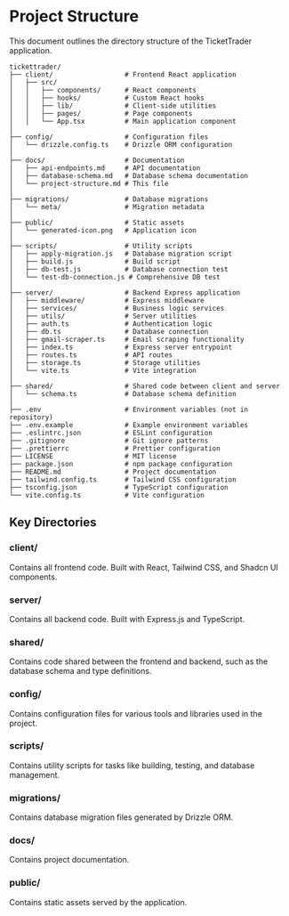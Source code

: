 # Project Structure

This document outlines the directory structure of the TicketTrader application.

```
tickettrader/
├── client/                  # Frontend React application
│   ├── src/
│   │   ├── components/      # React components
│   │   ├── hooks/           # Custom React hooks
│   │   ├── lib/             # Client-side utilities
│   │   ├── pages/           # Page components
│   │   └── App.tsx          # Main application component
│
├── config/                  # Configuration files
│   └── drizzle.config.ts    # Drizzle ORM configuration
│
├── docs/                    # Documentation
│   ├── api-endpoints.md     # API documentation
│   ├── database-schema.md   # Database schema documentation
│   └── project-structure.md # This file
│
├── migrations/              # Database migrations
│   └── meta/                # Migration metadata
│
├── public/                  # Static assets
│   └── generated-icon.png   # Application icon
│
├── scripts/                 # Utility scripts
│   ├── apply-migration.js   # Database migration script
│   ├── build.js             # Build script
│   ├── db-test.js           # Database connection test
│   └── test-db-connection.js # Comprehensive DB test
│
├── server/                  # Backend Express application
│   ├── middleware/          # Express middleware
│   ├── services/            # Business logic services
│   ├── utils/               # Server utilities
│   ├── auth.ts              # Authentication logic
│   ├── db.ts                # Database connection
│   ├── gmail-scraper.ts     # Email scraping functionality
│   ├── index.ts             # Express server entrypoint
│   ├── routes.ts            # API routes
│   ├── storage.ts           # Storage utilities
│   └── vite.ts              # Vite integration
│
├── shared/                  # Shared code between client and server
│   └── schema.ts            # Database schema definition
│
├── .env                     # Environment variables (not in repository)
├── .env.example             # Example environment variables
├── .eslintrc.json           # ESLint configuration
├── .gitignore               # Git ignore patterns
├── .prettierrc              # Prettier configuration
├── LICENSE                  # MIT license
├── package.json             # npm package configuration
├── README.md                # Project documentation
├── tailwind.config.ts       # Tailwind CSS configuration
├── tsconfig.json            # TypeScript configuration
└── vite.config.ts           # Vite configuration
```

## Key Directories

### client/
Contains all frontend code. Built with React, Tailwind CSS, and Shadcn UI components.

### server/
Contains all backend code. Built with Express.js and TypeScript.

### shared/
Contains code shared between the frontend and backend, such as the database schema and type definitions.

### config/
Contains configuration files for various tools and libraries used in the project.

### scripts/
Contains utility scripts for tasks like building, testing, and database management.

### migrations/
Contains database migration files generated by Drizzle ORM.

### docs/
Contains project documentation.

### public/
Contains static assets served by the application. 